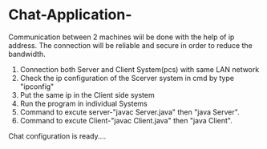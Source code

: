# Chat-Application-

Communication between 2 machines wiil be done with the help of ip address.
The connection will be reliable and secure in order to reduce the bandwidth.

1. Connection both Server and Client System(pcs) with same LAN network
2. Check the ip configuration of the Scerver system in cmd by type "ipconfig"
3. Put the same ip in the Client side system
4. Run the program in individual Systems
5. Command to excute server-"javac Server.java" then "java Server".
6. Command to excute Client-"javac Client.java" then "java Client".

Chat configuration is ready....

